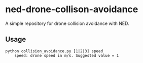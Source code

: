 # ned-drone-collison-avoidance
A simple repository for drone collision avoidance with NED.

## Usage
```
python collision_avoidance.py [1|2|3] speed
    speed: drone speed in m/s. Suggested value = 1
```